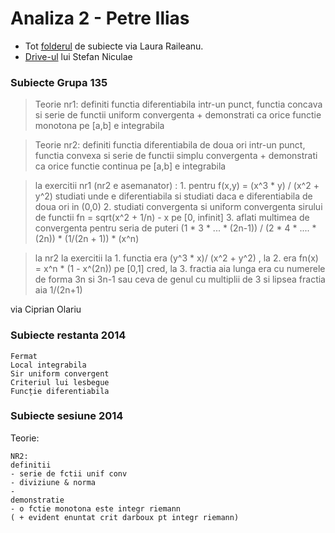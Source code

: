 # Analiza 2 - Petre Ilias

- Tot [folderul](https://www.dropbox.com/sh/77adtx8z6bd1unl/AACX0ZPww_hMLRA5WwvPebZja?dl=0) de subiecte via Laura Raileanu.
- [Drive-ul](https://drive.google.com/drive/u/0/#folders/0BxRj4XfPJFryQWNzaWFtQnNXbVE/0BxRj4XfPJFrybWxTVTk2RVFNSms/0BxRj4XfPJFryY01ialBUQU9jTXM) lui Stefan Niculae

### Subiecte Grupa 135

> Teorie nr1: definiti functia diferentiabila intr-un punct, functia concava si serie de functii uniform convergenta + demonstrati ca orice functie monotona pe [a,b] e integrabila

> Teorie nr2: definiti functia diferentiabila de doua ori intr-un punct, functia convexa si serie de functii simplu convergenta + demonstrati ca orice functie continua pe [a,b] e integrabila

> la exercitii nr1 (nr2 e asemanator) : 1. pentru f(x,y) = (x^3 * y) / (x^2 + y^2) studiati unde e diferentiabila si studiati daca e diferentiabila de doua ori in (0,0)  2. studiati convergenta si uniform convergenta sirului de functii fn = sqrt(x^2 + 1/n) - x pe [0, infinit]  3. aflati multimea de convergenta pentru seria de puteri (1 * 3 * ... * (2n-1)) / (2 * 4 * .... * (2n))  * (1/(2n + 1)) * (x^n)

> la nr2 la exercitii la 1. functia era (y^3 * x)/ (x^2 + y^2) , la 2. era fn(x) = x^n * (1 - x^(2n)) pe [0,1] cred, la 3. fractia aia lunga era cu numerele de forma 3n si 3n-1 sau ceva de genul cu multiplii de 3 si lipsea fractia aia 1/(2n+1)

via Ciprian Olariu

### Subiecte restanta 2014

```
Fermat 
Local integrabila 
Sir uniform convergent 
Criteriul lui lesbegue 
Funcție diferentiabila
```

### Subiecte sesiune 2014

Teorie:

```
NR2:
definitii
- serie de fctii unif conv
- diviziune & norma
-
demonstratie
- o fctie monotona este integr riemann
( + evident enuntat crit darboux pt integr riemann)
```
